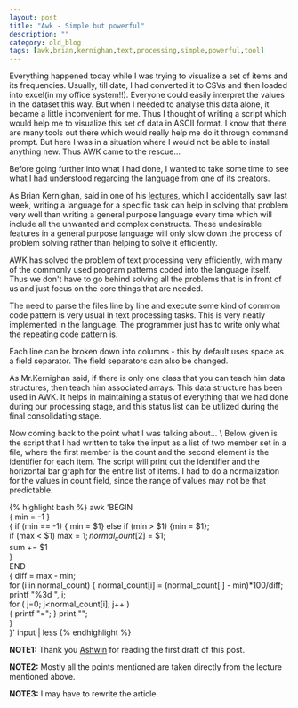 ```yaml
---
layout: post
title: "Awk - Simple but powerful"
description: ""
category: old_blog
tags: [awk,brian,kernighan,text,processing,simple,powerful,tool]
---
```


Everything happened today while I was trying to visualize a set of items and its
frequencies. Usually, till date, I had converted it to CSVs and then loaded into
excel(in my office system!!). Everyone could easily interpret the values in the dataset this way.
But when I needed to analyse this data alone, it became a little inconvenient for
me. Thus I thought of writing a script which would help me to visualize this
set of data in ASCII format. I know that there are many tools out there which
would really help me do it through command prompt. But here I was in a situation
where I would not be able to install anything new. Thus AWK came to the
rescue...

Before going further into what I had done, I wanted to take some time to see
what I had understood regarding the language from one of its creators.

As Brian Kernighan, said in one of his [lectures](https://www.youtube.com/watch?v=Sg4U4r_AgJU), which I accidentally saw last
week, writing a language for a specific task can help in solving that problem
very well than writing a general purpose language every time which will include
all the unwanted and complex constructs. These undesirable features in a general
purpose language will only slow down the process of problem solving rather than
helping to solve it efficiently.

AWK has solved the problem of text processing very efficiently, with many of the
commonly used program patterns coded into the language itself. Thus we don't
have to go behind solving all the problems that is in front of us and just focus on
the core things that are needed.

The need to parse the files line by line and execute some kind of common code
pattern is very usual in text processing tasks. This is very neatly implemented
in the language. The programmer just has to write only what the repeating code
pattern is.

Each line can be broken down into columns - this by default uses space as a
field separator. The field separators can also be changed.

As Mr.Kernighan said, if there is only one class that you can teach him data
structures, then teach him associated arrays. This data structure has been used
in AWK. It helps in maintaining a status of everything that we had done during
our processing stage, and this status list can be utilized during the final
consolidating stage.

Now coming back to the point what I was talking about... \\
Below given is the script that I had written to take the input as a list of two
member set in a file, where the first member is the count and the second
element is the identifier for each item. The script will print out the
identifier and the horizontal bar graph for the entire list of items. I had to do
a normalization for the values in count field, since the range of values may not
be that predictable.

{% highlight bash %}
awk 'BEGIN \
     { min = -1 } \
     { if (min == -1) { min = $1} else if (min > $1) {min = $1}; \
       if (max < $1) max = $1; normal_count[$2] = $1; \
       sum += $1 \
     } \
     END \
     { diff = max - min; \
       for (i in normal_count) { normal_count[i] = (normal_count[i] - min)*100/diff; printf "%3d ", i; \
         for ( j=0; j<normal_count[i]; j++ ) \
         { printf "="; } print ""; \
         } \
     }' input | less
{% endhighlight %}

**NOTE1:** Thank you [Ashwin](https://www.facebook.com/ashwin.prasad.54) for reading the first draft
of this post.

**NOTE2:** Mostly all the points mentioned are taken directly from the lecture
mentioned above.

**NOTE3:** I may have to rewrite the article.
